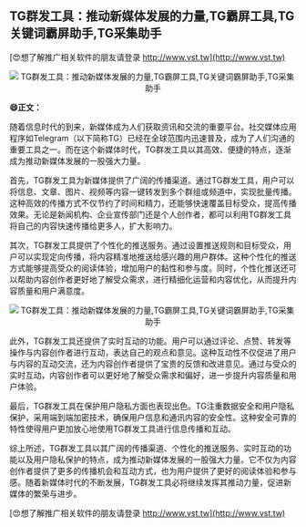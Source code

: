 ## **TG群发工具：推动新媒体发展的力量,TG霸屏工具,TG关键词霸屏助手,TG采集助手**

[😍想了解推广相关软件的朋友请登录 http://www.vst.tw](http://www.vst.tw)

 <center><img src="https://vst.tw/MP4/tuiguang/png/7.png" alt="TG群发工具：推动新媒体发展的力量,TG霸屏工具,TG关键词霸屏助手,TG采集助手"></center>

**😄正文：**

随着信息时代的到来，新媒体成为人们获取资讯和交流的重要平台。社交媒体应用程序如Telegram（以下简称TG）已经在全球范围内迅速普及，成为了人们沟通的重要工具之一。而在这个新媒体时代，TG群发工具以其高效、便捷的特点，逐渐成为推动新媒体发展的一股强大力量。

首先，TG群发工具为新媒体提供了广阔的传播渠道。通过TG群发工具，用户可以将信息、文章、图片、视频等内容一键转发到多个群组或频道中，实现批量传播。这种高效的传播方式不仅节约了时间和精力，还能够快速覆盖目标受众，提高传播效果。无论是新闻机构、企业宣传部门还是个人创作者，都可以利用TG群发工具将自己的内容快速传播给更多人，扩大影响力。

其次，TG群发工具提供了个性化的推送服务。通过设置推送规则和目标受众，用户可以实现定向传播，将内容精准地推送给感兴趣的用户群体。这种个性化的推送方式能够提高受众的阅读体验，增加用户的黏性和参与度。同时，个性化推送还可以帮助内容创作者更好地了解受众需求，进行精细化运营和内容优化，从而提升内容质量和用户满意度。

 <center><img src="https://vst.tw/MP4/tuiguang/png/0.png" alt="TG群发工具：推动新媒体发展的力量,TG霸屏工具,TG关键词霸屏助手,TG采集助手"></center>

此外，TG群发工具还提供了实时互动的功能。用户可以通过评论、点赞、转发等操作与内容创作者进行互动，表达自己的观点和意见。这种互动性不仅促进了用户与内容的互动交流，还为内容创作者提供了宝贵的反馈和改进意见。通过与受众的实时互动，内容创作者可以更好地了解受众需求和偏好，进一步提升内容质量和用户体验。

最后，TG群发工具在保护用户隐私方面也表现出色。TG注重数据安全和用户隐私保护，采用端到端加密技术，确保用户信息和通讯内容的安全性。这种安全可靠的特性使得用户更加放心地使用TG群发工具进行信息传播和互动。

综上所述，TG群发工具以其广阔的传播渠道、个性化的推送服务、实时互动的功能以及用户隐私保护的特点，成为推动新媒体发展的一股强大力量。它不仅为内容创作者提供了更多的传播机会和互动方式，也为用户提供了更好的阅读体验和参与感。随着新媒体时代的不断发展，TG群发工具必将继续发挥其推动力量，促进新媒体的繁荣与进步。

[😍想了解推广相关软件的朋友请登录 http://www.vst.tw](http://www.vst.tw)



